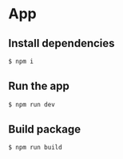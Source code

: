 # App

## Install dependencies

```sh
$ npm i
```

## Run the app

```sh
$ npm run dev
```

## Build package

```sh
$ npm run build
```